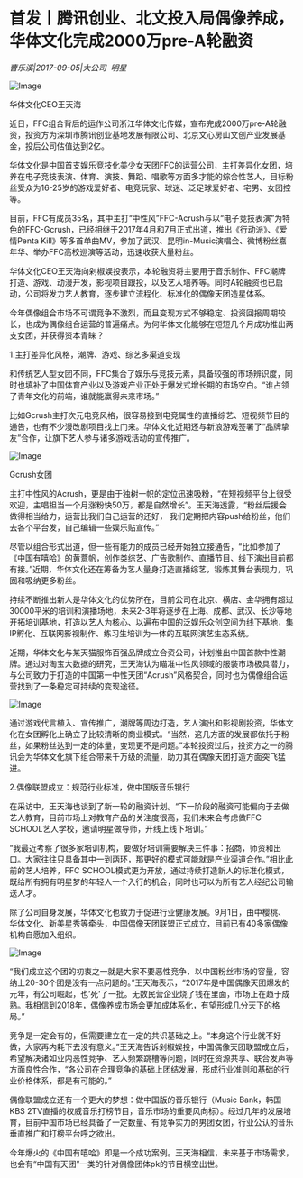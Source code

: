 # 首发丨腾讯创业、北文投入局偶像养成，华体文化完成2000万pre-A轮融资

*曹乐溪|2017-09-05|大公司 
                                                明星*

![Image](http://si1.go2yd.com/get-image/0IjFtpguBns)

华体文化CEO王天海

近日，FFC组合背后的运作公司浙江华体文化传媒，宣布完成2000万pre-A轮融资，投资方为深圳市腾讯创业基地发展有限公司、北京文心房山文创产业发展基金，投后公司估值达到2亿。

华体文化是中国首支娱乐竞技化美少女天团FFC的运营公司，主打差异化女团，培养在电子竞技表演、体育、演技、舞蹈、唱歌等方面多才能的综合性艺人，目标粉丝受众为16-25岁的游戏爱好者、电竞玩家、球迷、泛足球爱好者、宅男、女团控等。

目前，FFC有成员35名，其中主打“中性风”FFC-Acrush与以“电子竞技表演”为特色的FFC-Gcrush，已经相继于2017年4月和7月正式出道，推出《行动派》、《爱情Penta Kill》等多首单曲MV，参加了武汉、昆明in-Music演唱会、微博粉丝嘉年华、举办FFC高校巡演等活动，迅速收获大量粉丝。

华体文化CEO王天海向剁椒娱投表示，本轮融资将主要用于音乐制作、FFC潮牌打造、游戏、动漫开发，影视项目跟投，以及艺人培养等。同时A轮融资也已启动，公司将发力艺人教育，逐步建立流程化、标准化的偶像天团造星体系。

今年偶像组合市场不可谓竞争不激烈，而且变现方式不够稳定、投资回报周期较长，也成为偶像组合运营的普遍痛点。为何华体文化能够在短短几个月成功推出两支女团，并获得资本青睐？

1.主打差异化风格，潮牌、游戏、综艺多渠道变现

和传统艺人型女团不同，FFC集合了娱乐与竞技元素，具备较强的市场辨识度，同时也填补了中国体育产业以及游戏产业正处于爆发式增长期的市场空白。“谁占领了青年文化的前端，谁就能赢得未来市场。”

比如Gcrush主打次元电竞风格，很容易接到电竞属性的直播综艺、短视频节目的通告，也有不少漫改剧项目找上门来。华体文化近期还与新浪游戏签署了“品牌挚友”合作，让旗下艺人参与诸多游戏活动的宣传推广。

![Image](http://si1.go2yd.com/get-image/0IjFtu7fcoa)

Gcrush女团

主打中性风的Acrush，更是由于独树一帜的定位迅速吸粉，“在短视频平台上很受欢迎，主唱担当一个月涨粉快50万，都是自然增长”。王天海透露，“粉丝后援会做得相当给力，运营比我们自己运营的还好， 我们定期把内容push给粉丝，他们去各个平台发，自己编辑一些娱乐贴宣传。”

尽管以组合形式出道，但一些有能力的成员已经开始独立接通告，“比如参加了《中国有嘻哈》的黄薏帆，创作类综艺、广告歌制作、直播节目、线下演出目前都有接。”近期，华体文化还在筹备为艺人量身打造直播综艺，锻炼其舞台表现力，巩固和吸纳更多粉丝。

持续不断推出新人是华体文化的优势所在，目前公司在北京、横店、金华拥有超过30000平米的培训和演播场地，未来2-3年将逐步在上海、成都、武汉、长沙等地开拓培训基地，打造以艺人为核心、以遍布中国的泛娱乐众创空间为线下基地，集IP孵化、互联网影视制作、练习生培训为一体的互联网演艺生态系统。

近期，华体文化与某天猫服饰百强品牌成立合资公司，计划推出中国首款中性潮牌。通过对淘宝大数据的研究，王天海认为瞄准中性风领域的服装市场极具潜力，与公司致力于打造的中国第一中性天团“Acrush”风格契合，同时也为偶像组合运营找到了一条稳定可持续的变现途径。

![Image](http://si1.go2yd.com/get-image/0IjFtsa2fwW)

通过游戏代言植入、宣传推广，潮牌等周边打造，艺人演出和影视剧投资，华体文化在女团孵化上确立了比较清晰的商业模式。“当然，这几方面的发展都依托于粉丝，如果粉丝达到一定的体量，变现更不是问题。”本轮投资过后，投资方之一的腾讯会为华体文化旗下组合带来千万级的流量，助力其在偶像天团打造方面突飞猛进。

2.偶像联盟成立：规范行业标准，做中国版音乐银行

在采访中，王天海也谈到了新一轮的融资计划。“下一阶段的融资可能偏向于去做艺人教育，目前市场上对教育产品的关注度很高，我们未来会考虑做FFC SCHOOL艺人学校，邀请明星做导师，开线上线下培训。”

“我最近考察了很多家培训机构，要做好培训需要解决三件事：招商，师资和出口。大家往往只具备其中一到两环，那更好的模式可能就是产业渠道合作。”相比此前的艺人培养，FFC SCHOOL模式更为开放，通过持续打造新人的标准化模式，既给所有拥有明星梦的年轻人一个入行的机会，同时也可以为所有艺人经纪公司输送人才。

除了公司自身发展，华体文化也致力于促进行业健康发展。9月1日，由中樱桃、华体文化、新美星秀等牵头，中国偶像天团联盟正式成立，目前已有40多家偶像机构自愿加入组织。

![Image](http://si1.go2yd.com/get-image/0IjFtqufeRU)

“我们成立这个团的初衷之一就是大家不要恶性竞争，以中国粉丝市场的容量，容纳上20-30个团是没有一点问题的。”王天海表示，“2017年是中国偶像天团爆发的元年，有公司崛起，也’死’了一批。无数民营企业烧了钱在里面，市场正在趋于成熟。我相信到2018年，偶像养成市场会更加成体系化，有望形成几分天下的格局。”

竞争是一定会有的，但需要建立在一定的共识基础之上。“本身这个行业就不好做，大家再内耗下去没有意义。”王天海告诉剁椒娱投，中国偶像天团联盟成立后，希望解决诸如业内恶性竞争、艺人频繁跳槽等问题，同时在资源共享、联合发声等方面良性合作，“各公司在合理竞争的基础上团结发展，形成行业准则和基础的行业价格体系，都是有可能的。”

偶像联盟成立还有一个更大的梦想：做中国版的音乐银行（Music Bank，韩国KBS 2TV直播的权威音乐打榜节目，音乐市场的重要风向标）。经过几年的发展培育，目前中国市场已经具备了一定数量、有竞争实力的男团女团，行业公认的音乐垂直推广和打榜平台呼之欲出。

今年爆火的《中国有嘻哈》即是一个成功案例。王天海相信，未来基于市场需求，也会有“中国有天团”一类的针对偶像团体pk的节目横空出世。

